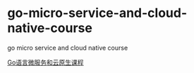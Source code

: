 # go-micro-service-and-cloud-native-course
go micro service and cloud native course


[Go语言微服务和云原生课程](https://study.163.com/course/courseMain.htm?courseId=1212937804&share=2&shareId=480000002229610)

